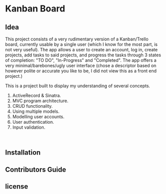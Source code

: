 # Kanban Board
## Idea 
This project consists of a very rudimentary version of a Kanban/Trello board, currently usable by a single user (which I know for the most part, is not very useful). The app allows a user to create an account, log in, create projects, add tasks to said projects, and progress the tasks through 3 states of completion: "TO DO", "In-Progress" and "Completed". The app offers a very minimal/barebones/ugly user interface (chose a descriptor based on however polite or accurate you like to be, I did not view this as a front end project.) 

This is a project built to display my understanding of several concepts.  
1. ActiveRecord & Sinatra.  
2. MVC program architecture.  
3. CRUD functionality.
4. Using multiple models.  
5. Modelling user accounts.
6. User authentication.
7. Input validation.

<br>

## Installation

## Contributors Guide 
## license